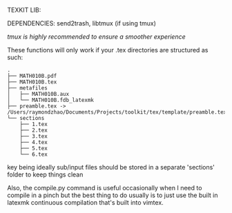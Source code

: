 TEXKIT LIB:

DEPENDENCIES: send2trash, libtmux (if using tmux)

*tmux is highly recommended to ensure a smoother experience*

These functions will only work if your .tex directories are
structured as such:

```
.
├── MATH010B.pdf
├── MATH010B.tex
├── metafiles
│   ├── MATH010B.aux
│   └── MATH010B.fdb_latexmk
├── preamble.tex -> /Users/raymondzhao/Documents/Projects/toolkit/tex/template/preamble.tex
└── sections
    ├── 1.tex
    ├── 2.tex
    ├── 3.tex
    ├── 4.tex
    ├── 5.tex
    └── 6.tex
```

key being ideally sub/input files should be stored in a separate
'sections' folder to keep things clean

Also, the compile.py command is useful occasionally when I need to
compile in a pinch but the best thing to do usually is to just use
the built in latexmk continuous compilation that's built into
vimtex.
